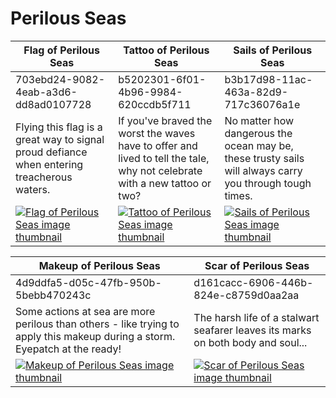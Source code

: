 # Perilous Seas

| Flag of Perilous Seas | Tattoo of Perilous Seas | Sails of Perilous Seas |
| --------------------- | ----------------------- | ---------------------- |
| 703ebd24-9082-4eab-a3d6-dd8ad0107728 | b5202301-6f01-4b96-9984-620ccdb5f711 | b3b17d98-11ac-463a-82d9-717c36076a1e |
| Flying this flag is a great way to signal proud defiance when entering treacherous waters. | If you've braved the worst the waves have to offer and lived to tell the tale, why not celebrate with a new tattoo or two? | No matter how dangerous the ocean may be, these trusty sails will always carry you through tough times. |
| [![Flag of Perilous Seas image thumbnail](https://seaofthieves.wiki.gg/images/5/58/Flag_of_Perilous_Seas.png)](https://seaofthieves.wiki.gg/wiki/Flag_of_Perilous_Seas) | [![Tattoo of Perilous Seas image thumbnail](https://seaofthieves.wiki.gg/images/1/10/Tattoo_of_Perilous_Seas.png)](https://seaofthieves.wiki.gg/wiki/Tattoo_of_Perilous_Seas) | [![Sails of Perilous Seas image thumbnail](https://seaofthieves.wiki.gg/images/9/94/Sails_of_Perilous_Seas.png)](https://seaofthieves.wiki.gg/wiki/Sails_of_Perilous_Seas) |

| Makeup of Perilous Seas | Scar of Perilous Seas |
| ----------------------- | --------------------- |
| 4d9ddfa5-d05c-47fb-950b-5bebb470243c | d161cacc-6906-446b-824e-c8759d0aa2aa |
| Some actions at sea are more perilous than others - like trying to apply this makeup during a storm. Eyepatch at the ready! | The harsh life of a stalwart seafarer leaves its marks on both body and soul... |
| [![Makeup of Perilous Seas image thumbnail](https://seaofthieves.wiki.gg/images/5/5b/Makeup_of_Perilous_Seas.png)](https://seaofthieves.wiki.gg/wiki/Makeup_of_Perilous_Seas) | [![Scar of Perilous Seas image thumbnail](https://seaofthieves.wiki.gg/images/5/5d/Scar_of_Perilous_Seas.png)](https://seaofthieves.wiki.gg/wiki/Scar_of_Perilous_Seas) |
